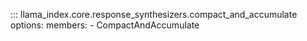 ::: llama_index.core.response_synthesizers.compact_and_accumulate
    options:
      members:
        - CompactAndAccumulate
